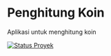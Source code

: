 # Penghitung Koin

Aplikasi untuk menghitung koin

[![Status Proyek](https://img.shields.io/badge/status-berjalan-brightgreen.svg)](https://github.com/username/nama-proyek)

